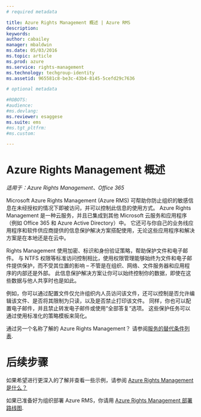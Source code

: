 ```yaml
---
# required metadata

title: Azure Rights Management 概述 | Azure RMS
description:
keywords:
author: cabailey
manager: mbaldwin
ms.date: 05/03/2016
ms.topic: article
ms.prod: azure
ms.service: rights-management
ms.technology: techgroup-identity
ms.assetid: 965581c8-be3c-43b4-8145-5cefd29c7636

# optional metadata

#ROBOTS:
#audience:
#ms.devlang:
ms.reviewer: esaggese
ms.suite: ems
#ms.tgt_pltfrm:
#ms.custom:

---
```


# Azure Rights Management 概述

*适用于：Azure Rights Management、Office 365*

Microsoft Azure Rights Management (Azure RMS) 可帮助你防止组织的敏感信息在未经授权的情况下即被访问，并可以控制此信息的使用方式。 Azure Rights Management 是一种云服务，并且已集成到其他 Microsoft 云服务和应用程序（例如 Office 365 和 Azure Active Directory）中。 它还可与你自己的业务线应用程序和软件供应商提供的信息保护解决方案搭配使用，无论这些应用程序和解决方案是在本地还是在云中。 

Rights Management 使用加密、标识和身份验证策略，帮助保护文件和电子邮件。 与 NTFS 权限等标准访问控制相比，使用权限管理能够始终为文件和电子邮件提供保护，而不受其位置的影响 – 不管是在组织、网络、文件服务器和应用程序的内部还是外部。 此信息保护解决方案让你可以始终控制你的数据，即使在这些数据与他人共享时也是如此。

例如，你可以通过配置文件仅允许组织内人员访问该文件，还可以控制是否允许编辑该文件、是否将其限制为只读，以及是否禁止打印该文件。 同样，你也可以配置电子邮件，并且禁止转发电子邮件或使用“全部答复”选项。 这些保护任务可以通过使用标准化的策略模板来简化。

通过另一个名称了解的 Azure Rights Management？ 请参阅[服务的替代条件列表](azure-rms-aka.md).

# 后续步骤
如果希望进行更深入的了解并查看一些示例，请参阅 [Azure Rights Management 是什么？](what-is-azure-rms.md)

如果已准备好为组织部署 Azure RMS，你请用 [Azure Rights Management 部署路线图](../plan-design/deployment-roadmap.md).




<!--HONumber=May16_HO1-->


